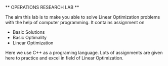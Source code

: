 ** OPERATIONS RESEARCH LAB **

The aim this lab is to make you able to solve Linear Optimization problems with the help of computer programming.
It contains assignment on 
  - Basic Solutions
  - Basic Optimality
  - Linear Optimization

Here we use C++ as a programing language.
Lots of assignments are given here to practice and excel in field of Linear Optimization.
